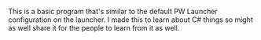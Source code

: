This is a basic program that's similar to the default PW Launcher configuration on the launcher.
I made this to learn about C# things so might as well share it for the people to learn from it as well.
